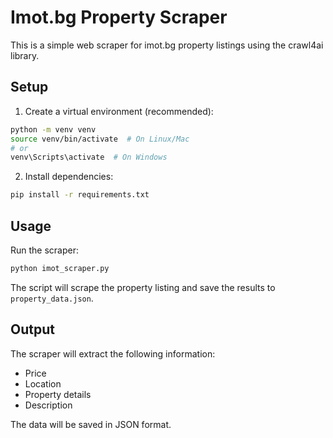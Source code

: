 # Imot.bg Property Scraper

This is a simple web scraper for imot.bg property listings using the crawl4ai library.

## Setup

1. Create a virtual environment (recommended):
```bash
python -m venv venv
source venv/bin/activate  # On Linux/Mac
# or
venv\Scripts\activate  # On Windows
```

2. Install dependencies:
```bash
pip install -r requirements.txt
```

## Usage

Run the scraper:
```bash
python imot_scraper.py
```

The script will scrape the property listing and save the results to `property_data.json`.

## Output

The scraper will extract the following information:
- Price
- Location
- Property details
- Description

The data will be saved in JSON format. 